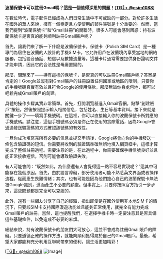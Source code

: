 **波蘭保號卡可以註冊Gmail嗎？這是一個值得深思的問題！[[TG💪+ @esim1088](https://t.me/s/esim1088)]**

在數位時代，電子郵件已經成為人們日常生活中不可或缺的一部分。對於許多生活在國外的華人來說，擁有一個穩定且方便使用的郵件賬號是十分重要的。然而，當我們提到“波蘭保號卡”和“Gmail註冊”的關聯時，很多人可能會感到困惑：持有波蘭保號卡是否真的能夠順利註冊Gmail賬戶呢？

首先，讓我們來了解一下什麼是波蘭保號卡。保號卡（Polish SIM Card）是一種專門為居住在波蘭的人設計的手機SIM卡，它允許用戶在波蘭境內享受當地的網絡服務，包括語音通話、短信以及數據流量等。這種卡片通常需要提供身份證明文件才能申請，因此它的合法性是毋庸置疑的。

那麼，問題來了——持有這樣的保號卡，是否真的可以註冊Gmail賬戶呢？答案是肯定的！Google並沒有對Gmail賬戶的註冊設置任何國家或地區的限制，只要你的手機號碼真實有效並且符合Google的使用條款，那麼無論你身處何地，都可以輕鬆完成Gmail賬戶的創建。

具體的操作步驟其實非常簡單。首先，打開瀏覽器進入Gmail官網，點擊“創建賬戶”按鈕，然後按照提示輸入相關信息，包括姓名、生日等基本資料。接下來就是關鍵一步了——填寫手機號碼。在這裡，你可以直接輸入你的波蘭保號卡所對應的手機號碼。請注意，這個手機號碼必須是你正在使用的實際電話，因為Google會通過發送驗證碼的方式確認該號碼的有效性。

一旦你成功填寫完所有必要的信息並提交申請後，Google將會向你的手機發送一條包含驗證碼的短信。你需要將收到的驗證碼準確無誤地填入網頁框中，這樣才算完成了整個註冊過程。需要注意的是，在此過程中，你需要確保手機信號良好並且能正常接收短信，否則可能會導致驗證失敗。

有人可能會問：“既然如此，為什麼還有人會覺得這一點不容易實現呢？”這其中可能存在幾個原因。首先，由於語言障礙，部分使用者可能不熟悉英文界面或者操作流程，從而產生畏難情緒；其次，也有可能是因為他們擔心自己的波蘭保號卡無法被Google識別，進而產生不必要的顧慮。但事實上，只要你按照官方指引一步步來，這些問題都是完全可以克服的。

此外，還有一些網友分享了自己的經驗，指出即使是在國外使用非本地SIM卡的情況下，只要該SIM卡支持國際漫遊功能並且能夠正常使用，就完全有能力完成Gmail賬戶的註冊。當然，這也提醒我們，在選擇手機卡時一定要注意其是否具備這些基礎條件，以免造成不必要的麻煩。

總結來說，持有波蘭保號卡的朋友們大可放心，這並不會成為註冊Gmail賬戶的障礙。只要遵循正確的操作方法，就能夠順利獲得屬於自己的Gmail賬戶。最後，希望大家都能夠充分利用互聯網帶來的便利，讓生活更加精彩！

[[TG💪+ @esim1088](https://t.me/s/esim1088) ![Image](https://i.postimg.cc/4NQfJmqS/Snipaste-2025-05-13-00-14-12.png)]